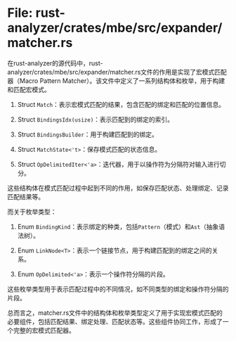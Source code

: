 # File: rust-analyzer/crates/mbe/src/expander/matcher.rs

在rust-analyzer的源代码中，rust-analyzer/crates/mbe/src/expander/matcher.rs文件的作用是实现了宏模式匹配器（Macro Pattern Matcher）。该文件中定义了一系列结构体和枚举，用于构建和匹配宏模式。

1. Struct `Match`：表示宏模式匹配的结果，包含匹配的绑定和匹配的位置信息。

2. Struct `BindingsIdx(usize)`：表示匹配到的绑定的索引。

3. Struct `BindingsBuilder`：用于构建匹配到的绑定。

4. Struct `MatchState<'t>`：保存模式匹配的状态信息。

5. Struct `OpDelimitedIter<'a>`：迭代器，用于以操作符为分隔符对输入进行切分。

这些结构体在模式匹配过程中起到不同的作用，如保存匹配状态、处理绑定、记录匹配结果等。

而关于枚举类型：

1. Enum `BindingKind`：表示绑定的种类，包括`Pattern`（模式）和`Ast`（抽象语法树）。

2. Enum `LinkNode<T>`：表示一个链接节点，用于构建匹配到的绑定之间的关系。

3. Enum `OpDelimited<'a>`：表示一个操作符分隔的片段。

这些枚举类型用于表示匹配过程中的不同情况，如不同类型的绑定和操作符分隔的片段。

总而言之，matcher.rs文件中的结构体和枚举类型定义了用于实现宏模式匹配的必要组件，包括匹配结果、绑定处理、匹配状态等。这些组件协同工作，形成了一个完整的宏模式匹配器。

